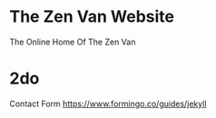 # The Zen Van Website

The Online Home Of The Zen Van


2do
===
Contact Form https://www.formingo.co/guides/jekyll
